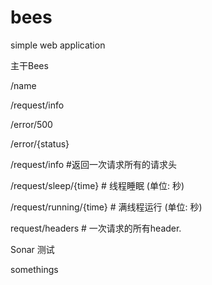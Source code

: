 # bees
simple web application

主干Bees

/name

/request/info

/error/500

/error/{status}


/request/info  #返回一次请求所有的请求头

/request/sleep/{time} # 线程睡眠 (单位: 秒)

/request/running/{time} # 满线程运行 (单位: 秒)

request/headers # 一次请求的所有header. 

Sonar 测试

somethings
